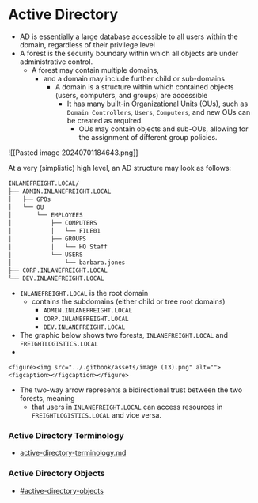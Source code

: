 # Active Directory

* AD is essentially a large database accessible to all users within the domain, regardless of their privilege level
* A forest is the security boundary within which all objects are under administrative control.
  * A forest may contain multiple domains,
    * and a domain may include further child or sub-domains
      * &#x20;A domain is a structure within which contained objects (users, computers, and groups) are accessible
        * &#x20;It has many built-in Organizational Units (OUs), such as `Domain Controllers`, `Users`, `Computers`, and new OUs can be created as required.
          * OUs may contain objects and sub-OUs, allowing for the assignment of different group policies.

!\[\[Pasted image 20240701184643.png]]

At a very (simplistic) high level, an AD structure may look as follows:

```shell-session
INLANEFREIGHT.LOCAL/
├── ADMIN.INLANEFREIGHT.LOCAL
│   ├── GPOs
│   └── OU
│       └── EMPLOYEES
│           ├── COMPUTERS
│           │   └── FILE01
│           ├── GROUPS
│           │   └── HQ Staff
│           └── USERS
│               └── barbara.jones
├── CORP.INLANEFREIGHT.LOCAL
└── DEV.INLANEFREIGHT.LOCAL

```

* `INLANEFREIGHT.LOCAL` is the root domain
  * contains the subdomains (either child or tree root domains)&#x20;
    * `ADMIN.INLANEFREIGHT.LOCAL`
    * `CORP.INLANEFREIGHT.LOCAL`
    * `DEV.INLANEFREIGHT.LOCAL`
* The graphic below shows two forests, `INLANEFREIGHT.LOCAL` and `FREIGHTLOGISTICS.LOCAL`
*

    <figure><img src="../.gitbook/assets/image (13).png" alt=""><figcaption></figcaption></figure>
* The two-way arrow represents a bidirectional trust between the two forests, meaning
  * that users in `INLANEFREIGHT.LOCAL` can access resources in `FREIGHTLOGISTICS.LOCAL` and vice versa.

### Active Directory Terminology

* [active-directory-terminology.md](active-directory-terminology.md "mention")

### Active Directory Objects

* [#active-directory-objects](active-directory.md#active-directory-objects "mention")
